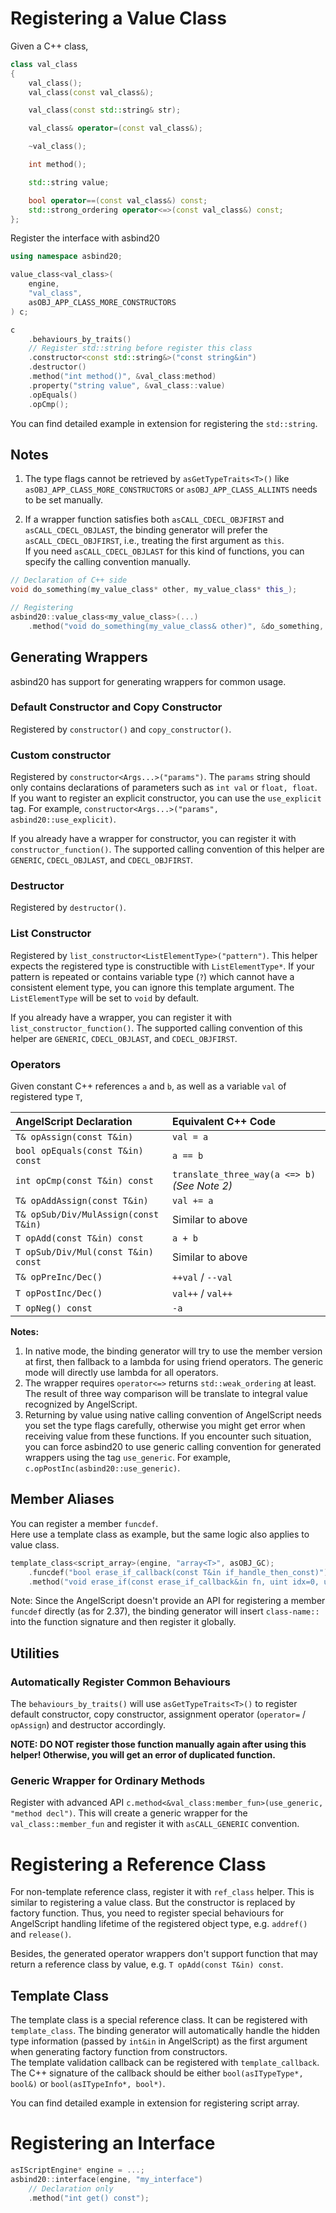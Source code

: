 # Registering a Value Class
Given a C++ class,
```c++
class val_class
{
    val_class();
    val_class(const val_class&);

    val_class(const std::string& str);

    val_class& operator=(const val_class&);

    ~val_class();

    int method();

    std::string value;

    bool operator==(const val_class&) const;
    std::strong_ordering operator<=>(const val_class&) const;
};
```

Register the interface with asbind20
```c++
using namespace asbind20;

value_class<val_class>(
    engine,
    "val_class",
    asOBJ_APP_CLASS_MORE_CONSTRUCTORS
) c;

c
    .behaviours_by_traits()
    // Register std::string before register this class
    .constructor<const std::string&>("const string&in")
    .destructor()
    .method("int method()", &val_class:method)
    .property("string value", &val_class::value)
    .opEquals()
    .opCmp();
```

You can find detailed example in extension for registering the `std::string`.

## Notes
1. The type flags cannot be retrieved by `asGetTypeTraits<T>()` like `asOBJ_APP_CLASS_MORE_CONSTRUCTORS` or `asOBJ_APP_CLASS_ALLINTS` needs to be set manually.

2. If a wrapper function satisfies both `asCALL_CDECL_OBJFIRST` and `asCALL_CDECL_OBJLAST`, the binding generator will prefer the `asCALL_CDECL_OBJFIRST`, i.e., treating the first argument as `this`.  
  If you need `asCALL_CDECL_OBJLAST` for this kind of functions, you can specify the calling convention manually.
```c++
// Declaration of C++ side
void do_something(my_value_class* other, my_value_class* this_);

// Registering
asbind20::value_class<my_value_class>(...)
    .method("void do_something(my_value_class& other)", &do_something, asbind20::call_conv<asCALL_CDECL_OBJLAST>);
```

## Generating Wrappers
asbind20 has support for generating wrappers for common usage.

### Default Constructor and Copy Constructor
Registered by `constructor()` and `copy_constructor()`.

### Custom constructor
Registered by `constructor<Args...>("params")`.
The `params` string should only contains declarations of parameters such as `int val` or `float, float`.  
If you want to register an explicit constructor, you can use the `use_explicit` tag. For example, `constructor<Args...>("params", asbind20::use_explicit)`.

If you already have a wrapper for constructor, you can register it with `constructor_function()`. The supported calling convention of this helper are `GENERIC`, `CDECL_OBJLAST`, and `CDECL_OBJFIRST`.

### Destructor
Registered by `destructor()`.

### List Constructor
Registered by `list_constructor<ListElementType>("pattern")`. This helper expects the registered type is constructible with `ListElementType*`.
If your pattern is repeated or contains variable type (`?`) which cannot have a consistent element type, you can ignore this template argument. The `ListElementType` will be set to `void` by default.

If you already have a wrapper, you can register it with `list_constructor_function()`. The supported calling convention of this helper are `GENERIC`, `CDECL_OBJLAST`, and `CDECL_OBJFIRST`.

### Operators
Given constant C++ references `a` and `b`, as well as a variable `val` of registered type `T`,

| AngelScript Declaration              | Equivalent C++ Code                           |
| :----------------------------------- | :-------------------------------------------- |
| `T& opAssign(const T&in)`            | `val = a`                                     |
| `bool opEquals(const T&in) const`    | `a == b`                                      |
| `int opCmp(const T&in) const`        | `translate_three_way(a <=> b)` *(See Note 2)* |
| `T& opAddAssign(const T&in)`         | `val += a`                                    |
| `T& opSub/Div/MulAssign(const T&in)` | Similar to above                              |
| `T opAdd(const T&in) const`          | `a + b`                                       |
| `T opSub/Div/Mul(const T&in) const`  | Similar to above                              |
| `T& opPreInc/Dec()`                  | `++val` / `--val`                             |
| `T opPostInc/Dec()`                  | `val++` / `val++`                             |
| `T opNeg() const`                    | `-a`                                          |

**Notes:**  
1. In native mode, the binding generator will try to use the member version at first, then fallback to a lambda for using friend operators. The generic mode will directly use lambda for all operators.
2. The wrapper requires `operator<=>` returns `std::weak_ordering` at least. The result of three way comparison will be translate to integral value recognized by AngelScript.
3. Returning by value using native calling convention of AngelScript needs you set the type flags carefully, otherwise you might get error when receiving value from these functions. If you encounter such situation, you can force asbind20 to use generic calling convention for generated wrappers using the tag `use_generic`. For example, `c.opPostInc(asbind20::use_generic)`.

## Member Aliases
You can register a member `funcdef`.  
Here use a template class as example, but the same logic also applies to value class.
```c++
template_class<script_array>(engine, "array<T>", asOBJ_GC);
    .funcdef("bool erase_if_callback(const T&in if_handle_then_const)")
    .method("void erase_if(const erase_if_callback&in fn, uint idx=0, uint n=-1)", &script_array::script_erase_if);
```

Note: Since the AngelScript doesn't provide an API for registering a member `funcdef` directly (as for 2.37), the binding generator will insert `class-name::` into the function signature and then register it globally.

## Utilities
### Automatically Register Common Behaviours
The `behaviours_by_traits()` will use `asGetTypeTraits<T>()` to register default constructor, copy constructor, assignment operator (`operator=` / `opAssign`) and destructor accordingly.

**NOTE: DO NOT register those function manually again after using this helper! Otherwise, you will get an error of duplicated function.**

### Generic Wrapper for Ordinary Methods
Register with advanced API `c.method<&val_class:member_fun>(use_generic, "method decl")`. This will create a generic wrapper for the `val_class::member_fun` and register it with `asCALL_GENERIC` convention.

# Registering a Reference Class
For non-template reference class, register it with `ref_class` helper. This is similar to registering a value class. But the constructor is replaced by factory function. Thus, you need to register special behaviours for AngelScript handling lifetime of the registered object type, e.g. `addref()` and `release()`.

Besides, the generated operator wrappers don't support function that may return a reference class by value, e.g. `T opAdd(const T&in) const`.

## Template Class
The template class is a special reference class. It can be registered with `template_class`. The binding generator will automatically handle the hidden type information (passed by `int&in` in AngelScript) as the first argument when generating factory function from constructors.  
The template validation callback can be registered with `template_callback`. The C++ signature of the callback should be either `bool(asITypeType*, bool&)` or `bool(asITypeInfo*, bool*)`.

You can find detailed example in extension for registering script array.

# Registering an Interface
```c++
asIScriptEngine* engine = ...;
asbind20::interface(engine, "my_interface")
    // Declaration only
    .method("int get() const");
```
